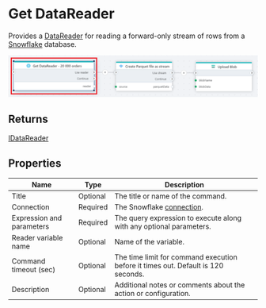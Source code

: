 # Get DataReader

Provides a [DataReader](https://learn.microsoft.com/en-us/dotnet/api/system.data.sqlclient.sqldatareader) for reading a forward-only stream of rows from a [Snowflake](https://docs.snowflake.com/en/user-guide-getting-started) database.

![img](../../../../images/flow/snowflake-get-datareader.png)

## Returns

[IDataReader](https://learn.microsoft.com/en-us/dotnet/api/system.data.idatareader)

## Properties

| Name         | Type       | Description                                       |
|--------------|-----------------|---------------------------------------------------|
| Title           | Optional | The title or name of the command.     |
| Connection         | Required   | The Snowflake [connection](./connecting-to-snowflake.md). |
| Expression and parameters   | Required      | The query expression to execute along with any optional parameters.   |
| Reader variable name | Optional  | Name of the variable.  |
| Command timeout (sec) | Optional | The time limit for command execution before it times out. Default is 120 seconds.|
| Description   | Optional | Additional notes or comments about the action or configuration. |

